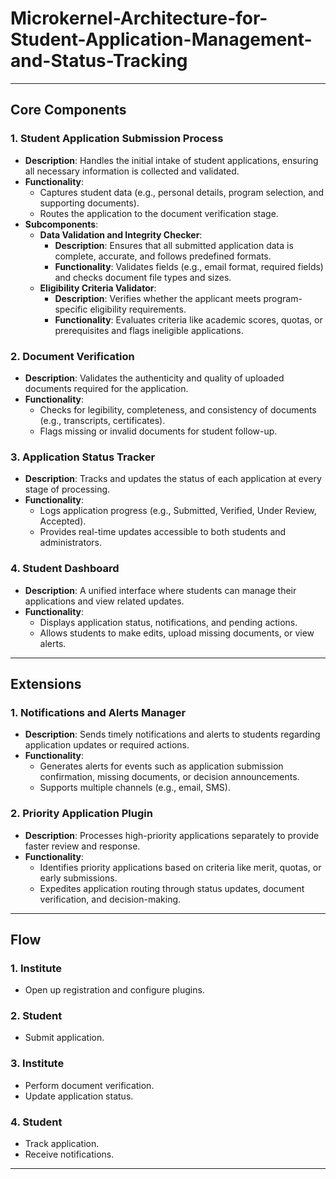 # Microkernel-Architecture-for-Student-Application-Management-and-Status-Tracking

---

## **Core Components**

### 1. **Student Application Submission Process**
- **Description**: Handles the initial intake of student applications, ensuring all necessary information is collected and validated.
- **Functionality**:
  - Captures student data (e.g., personal details, program selection, and supporting documents).
  - Routes the application to the document verification stage.
- **Subcomponents**:
  - **Data Validation and Integrity Checker**:
    - **Description**: Ensures that all submitted application data is complete, accurate, and follows predefined formats.
    - **Functionality**: Validates fields (e.g., email format, required fields) and checks document file types and sizes.
  - **Eligibility Criteria Validator**:
    - **Description**: Verifies whether the applicant meets program-specific eligibility requirements.
    - **Functionality**: Evaluates criteria like academic scores, quotas, or prerequisites and flags ineligible applications.

### 2. **Document Verification**
- **Description**: Validates the authenticity and quality of uploaded documents required for the application.
- **Functionality**:
  - Checks for legibility, completeness, and consistency of documents (e.g., transcripts, certificates).
  - Flags missing or invalid documents for student follow-up.

### 3. **Application Status Tracker**
- **Description**: Tracks and updates the status of each application at every stage of processing.
- **Functionality**:
  - Logs application progress (e.g., Submitted, Verified, Under Review, Accepted).
  - Provides real-time updates accessible to both students and administrators.

### 4. **Student Dashboard**
- **Description**: A unified interface where students can manage their applications and view related updates.
- **Functionality**:
  - Displays application status, notifications, and pending actions.
  - Allows students to make edits, upload missing documents, or view alerts.

---

## **Extensions**

### 1. **Notifications and Alerts Manager**
- **Description**: Sends timely notifications and alerts to students regarding application updates or required actions.
- **Functionality**:
  - Generates alerts for events such as application submission confirmation, missing documents, or decision announcements.
  - Supports multiple channels (e.g., email, SMS).

### 2. **Priority Application Plugin**
- **Description**: Processes high-priority applications separately to provide faster review and response.
- **Functionality**:
  - Identifies priority applications based on criteria like merit, quotas, or early submissions.
  - Expedites application routing through status updates, document verification, and decision-making.

---

## **Flow**

### 1. **Institute**
- Open up registration and configure plugins.

### 2. **Student**
- Submit application.

### 3. **Institute**
- Perform document verification.
- Update application status.

### 4. **Student**
- Track application.
- Receive notifications.

---
